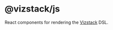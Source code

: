 # @vizstack/js
React components for rendering the [Vizstack](https://github.com/vizstack/vizstack/) DSL.